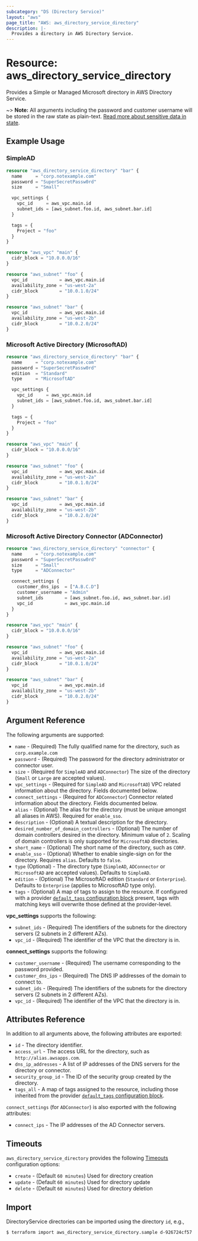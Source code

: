 ```yaml
---
subcategory: "DS (Directory Service)"
layout: "aws"
page_title: "AWS: aws_directory_service_directory"
description: |-
  Provides a directory in AWS Directory Service.
---
```


# Resource: aws_directory_service_directory

Provides a Simple or Managed Microsoft directory in AWS Directory Service.

~> **Note:** All arguments including the password and customer username will be stored in the raw state as plain-text.
[Read more about sensitive data in state](https://www.terraform.io/docs/state/sensitive-data.html).

## Example Usage

### SimpleAD

```terraform
resource "aws_directory_service_directory" "bar" {
  name     = "corp.notexample.com"
  password = "SuperSecretPassw0rd"
  size     = "Small"

  vpc_settings {
    vpc_id     = aws_vpc.main.id
    subnet_ids = [aws_subnet.foo.id, aws_subnet.bar.id]
  }

  tags = {
    Project = "foo"
  }
}

resource "aws_vpc" "main" {
  cidr_block = "10.0.0.0/16"
}

resource "aws_subnet" "foo" {
  vpc_id            = aws_vpc.main.id
  availability_zone = "us-west-2a"
  cidr_block        = "10.0.1.0/24"
}

resource "aws_subnet" "bar" {
  vpc_id            = aws_vpc.main.id
  availability_zone = "us-west-2b"
  cidr_block        = "10.0.2.0/24"
}
```

### Microsoft Active Directory (MicrosoftAD)

```terraform
resource "aws_directory_service_directory" "bar" {
  name     = "corp.notexample.com"
  password = "SuperSecretPassw0rd"
  edition  = "Standard"
  type     = "MicrosoftAD"

  vpc_settings {
    vpc_id     = aws_vpc.main.id
    subnet_ids = [aws_subnet.foo.id, aws_subnet.bar.id]
  }

  tags = {
    Project = "foo"
  }
}

resource "aws_vpc" "main" {
  cidr_block = "10.0.0.0/16"
}

resource "aws_subnet" "foo" {
  vpc_id            = aws_vpc.main.id
  availability_zone = "us-west-2a"
  cidr_block        = "10.0.1.0/24"
}

resource "aws_subnet" "bar" {
  vpc_id            = aws_vpc.main.id
  availability_zone = "us-west-2b"
  cidr_block        = "10.0.2.0/24"
}
```

### Microsoft Active Directory Connector (ADConnector)

```terraform
resource "aws_directory_service_directory" "connector" {
  name     = "corp.notexample.com"
  password = "SuperSecretPassw0rd"
  size     = "Small"
  type     = "ADConnector"

  connect_settings {
    customer_dns_ips  = ["A.B.C.D"]
    customer_username = "Admin"
    subnet_ids        = [aws_subnet.foo.id, aws_subnet.bar.id]
    vpc_id            = aws_vpc.main.id
  }
}

resource "aws_vpc" "main" {
  cidr_block = "10.0.0.0/16"
}

resource "aws_subnet" "foo" {
  vpc_id            = aws_vpc.main.id
  availability_zone = "us-west-2a"
  cidr_block        = "10.0.1.0/24"
}

resource "aws_subnet" "bar" {
  vpc_id            = aws_vpc.main.id
  availability_zone = "us-west-2b"
  cidr_block        = "10.0.2.0/24"
}
```

## Argument Reference

The following arguments are supported:

* `name` - (Required) The fully qualified name for the directory, such as `corp.example.com`
* `password` - (Required) The password for the directory administrator or connector user.
* `size` - (Required for `SimpleAD` and `ADConnector`) The size of the directory (`Small` or `Large` are accepted values).
* `vpc_settings` - (Required for `SimpleAD` and `MicrosoftAD`) VPC related information about the directory. Fields documented below.
* `connect_settings` - (Required for `ADConnector`) Connector related information about the directory. Fields documented below.
* `alias` - (Optional) The alias for the directory (must be unique amongst all aliases in AWS). Required for `enable_sso`.
* `description` - (Optional) A textual description for the directory.
* `desired_number_of_domain_controllers` - (Optional) The number of domain controllers desired in the directory. Minimum value of `2`. Scaling of domain controllers is only supported for `MicrosoftAD` directories.
* `short_name` - (Optional) The short name of the directory, such as `CORP`.
* `enable_sso` - (Optional) Whether to enable single-sign on for the directory. Requires `alias`. Defaults to `false`.
* `type` (Optional) - The directory type (`SimpleAD`, `ADConnector` or `MicrosoftAD` are accepted values). Defaults to `SimpleAD`.
* `edition` - (Optional) The MicrosoftAD edition (`Standard` or `Enterprise`). Defaults to `Enterprise` (applies to MicrosoftAD type only).
* `tags` - (Optional) A map of tags to assign to the resource. If configured with a provider [`default_tags` configuration block](/docs/providers/aws/index.html#default_tags-configuration-block) present, tags with matching keys will overwrite those defined at the provider-level.

**vpc_settings** supports the following:

* `subnet_ids` - (Required) The identifiers of the subnets for the directory servers (2 subnets in 2 different AZs).
* `vpc_id` - (Required) The identifier of the VPC that the directory is in.

**connect_settings** supports the following:

* `customer_username` - (Required) The username corresponding to the password provided.
* `customer_dns_ips` - (Required) The DNS IP addresses of the domain to connect to.
* `subnet_ids` - (Required) The identifiers of the subnets for the directory servers (2 subnets in 2 different AZs).
* `vpc_id` - (Required) The identifier of the VPC that the directory is in.

## Attributes Reference

In addition to all arguments above, the following attributes are exported:

* `id` - The directory identifier.
* `access_url` - The access URL for the directory, such as `http://alias.awsapps.com`.
* `dns_ip_addresses` - A list of IP addresses of the DNS servers for the directory or connector.
* `security_group_id` - The ID of the security group created by the directory.
* `tags_all` - A map of tags assigned to the resource, including those inherited from the provider [`default_tags` configuration block](/docs/providers/aws/index.html#default_tags-configuration-block).

`connect_settings` (for `ADConnector`) is also exported with the following attributes:

* `connect_ips` - The IP addresses of the AD Connector servers.

## Timeouts

`aws_directory_service_directory` provides the following [Timeouts](https://www.terraform.io/docs/configuration/blocks/resources/syntax.html#operation-timeouts) configuration options:

- `create` - (Default `60 minutes`) Used for directory creation
- `update` - (Default `60 minutes`) Used for directory update
- `delete` - (Default `60 minutes`) Used for directory deletion

## Import

DirectoryService directories can be imported using the directory `id`, e.g.,

```
$ terraform import aws_directory_service_directory.sample d-926724cf57
```
